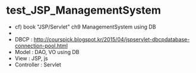 # test_JSP_ManagementSystem
- cf) book "JSP/Servlet" ch9 ManagementSystem using DB
- 
- DBCP : http://courspick.blogspot.kr/2015/04/jspservlet-dbcpdatabase-connection-pool.html
- Model : DAO, VO using DB
- View : JSP, js
- Controller : Servlet
